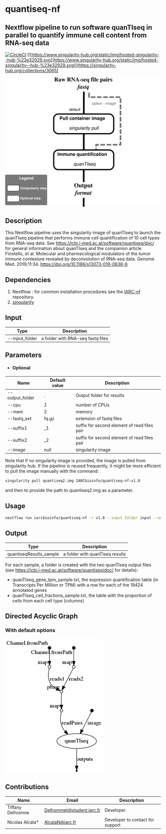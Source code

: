 # quantiseq-nf

## Nextflow pipeline to run software quanTIseq in parallel to quantify immune cell content from RNA-seq data
[![CircleCI](https://circleci.com/gh/IARCbioinfo/quantiseq-nf/tree/master.svg?style=svg)](https://circleci.com/gh/IARCbioinfo/quantiseq-nf/tree/master)
[![https://www.singularity-hub.org/static/img/hosted-singularity--hub-%23e32929.svg](https://www.singularity-hub.org/static/img/hosted-singularity--hub-%23e32929.svg)](https://singularity-hub.org/collections/3065)


![workflow](quantiseq-nf.png?raw=true "Scheme of alignment/realignment Workflow")

## Description
This Nextflow pipeline uses the singularity image of quanTIseq to launch the quanTIseq pipeline that performs immune cell quantification of 10 cell types from RNA-seq data. See https://icbi.i-med.ac.at/software/quantiseq/doc/ for general information about quanTIseq and the companion article Finotello, et al. Molecular and pharmacological modulators of the tumor immune contexture revealed by deconvolution of RNA-seq data. Genome Med. 2019;11:34. https://doi.org/10.1186/s13073-019-0638-6

## Dependencies
1. Nextflow : for common installation procedures see the [IARC-nf](https://github.com/IARCbioinfo/IARC-nf) repository.
2. [*singularity*](https://singularity.lbl.gov/all-releases)


## Input 
 | Type      | Description     |
  |-----------|---------------|
  | --input_folder    | a folder with RNA-seq fastq files |

## Parameters

* #### Optional

| Name | Default value | Description |
|-----------|--------------|-------------| 
|--output_folder   | . | Output folder for results|
|--cpu          | 1 | number of CPUs |
|--mem         | 2 | memory|
|--fastq_ext    | fq.gz | extension of fastq files|
|--suffix1      | \_1 | suffix for second element of read files pair|
|--suffix2      | \_2 | suffix for second element of read files pair|
|--image      | null | singularity image|

Note that if no singularity image is provided, the image is pulled from singularity hub. If the pipeline is reused frequently, it might be more efficient to pull the image manually with the command:
```bash
singularity pull quantiseq2.img IARCbioinfo/quantiseq-nf:v1.0
```
and then to provide the path to quantiseq2.img as a parameter.

## Usage
```bash
nextflow run iarcbioinfo/quantiseq-nf -r v1.0 --input_folder input --output_folder output --image quantiseq2.img
```

## Output 
  | Type      | Description     |
  |-----------|---------------|
  | quantiseqResults_sample    |  a folder with quanTIseq results |

For each sample, a folder is created with the two quanTIseq output files (see https://icbi.i-med.ac.at/software/quantiseq/doc/ for details): 
- quanTIseq_gene_tpm_sample.txt, the expression quantification table (in Transcripts Per Million or TPM) with a row for each of the 19424 annotated genes
- quanTIseq_cell_fractions_sample.txt, the table with the proportion of cells from each cell type (columns)

## Directed Acyclic Graph

### With default options
[![DAG](dag.png)](http://htmlpreview.github.io/?https://github.com/IARCbioinfo/quantiseq-nf/blob/dev/dag.html)

## Contributions

  | Name      | Email | Description     |
  |-----------|---------------|-----------------| 
  | Tiffany Delhomme   |     Delhommet@student.iarc.fr | Developer |
  | Nicolas Alcala*    | AlcalaN@iarc.fr    | Developer to contact for support |
